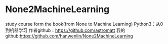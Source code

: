 # None2MachineLearning
study course form the book(from None to Machine Learning)
Python3：从0到机器学习
作者github：https://github.com/astromatt
我的github:https://github.com/hanwenlin/None2MachineLearning
